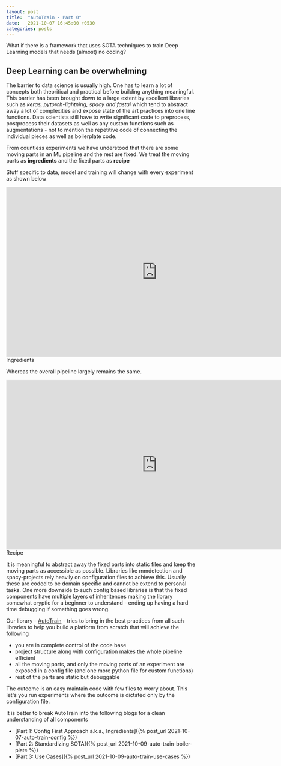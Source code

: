 ```yaml
---
layout: post
title:  "AutoTrain - Part 0"
date:   2021-10-07 16:45:00 +0530
categories: posts
---
```


What if there is a framework that uses SOTA techniques to train Deep Learning models that needs (almost) no coding?

<!--more-->

## Deep Learning can be overwhelming

The barrier to data science is usually high. One has to learn a lot of concepts both theoritical and practical before building anything meaningful. This barrier has been brought down to a large extent by excellent libraries such as *keras, pytorch-lightning, spacy and fastai* which tend to abstract away a lot of complexities and expose state of the art practices into one line functions. Data scientists still have to write significant code to preprocess, postprocess their datasets as well as any custom functions such as augmentations - not to mention the repetitive code of connecting the individual pieces as well as boilerplate code. 

From countless experiments we have understood that there are some moving parts in an ML pipeline and the rest are fixed. We treat the moving parts as **ingredients** and the fixed parts as **recipe**

Stuff specific to data, model and training will change with every experiment as shown below
<iframe style="border: 1px solid rgba(0, 0, 0, 0.1);" width="800" height="450" src="https://www.figma.com/embed?embed_host=share&url=https%3A%2F%2Fwww.figma.com%2Ffile%2FjtyPVcszoV6yvfbfGapRNT%2Fautotrain-moving-parts%3Fnode-id%3D0%253A1" allowfullscreen></iframe>
<div class='caption'>Ingredients</div>

Whereas the overall pipeline largely remains the same.
<iframe style="border: 1px solid rgba(0, 0, 0, 0.1);" width="800" height="450" src="https://www.figma.com/embed?embed_host=share&url=https%3A%2F%2Fwww.figma.com%2Ffile%2FIfYiHaXDI9jyeGfRrpvYDH%2Fautotrain%3Fnode-id%3D0%253A1" allowfullscreen></iframe>
<div class='caption'>Recipe</div>

It is meaningful to abstract away the fixed parts into static files and keep the moving parts as accessible as possible. Libraries like mmdetection and spacy-projects rely heavily on configuration files to achieve this. Usually these are coded to be domain specific and cannot be extend to personal tasks. One more downside to such config based libraries is that the fixed components have multiple layers of inheritences making the library somewhat cryptic for a beginner to understand - ending up having a hard time debugging if something goes wrong.

Our library - [AutoTrain](https://github.com/sizhky/AutoTrain) - tries to bring in the best practices from all such libraries to help you build a platform from scratch that will achieve the following  
* you are in complete control of the code base  
* project structure along with configuration makes the whole pipeline efficient  
* all the moving parts, and only the moving parts of an experiment are exposed in a config file (and one more python file for custom functions) 
* rest of the parts are static but debuggable  

The outcome is an easy maintain code with few files to worry about. This let's you run experiments where the outcome is dictated only by the configuration file. 

It is better to break AutoTrain into the following blogs for a clean understanding of all components  
* [Part 1: Config First Approach a.k.a., Ingredients]({% post_url 2021-10-07-auto-train-config %})  
* [Part 2: Standardizing SOTA]({% post_url 2021-10-09-auto-train-boiler-plate %})  
* [Part 3: Use Cases]({% post_url 2021-10-09-auto-train-use-cases %})  
